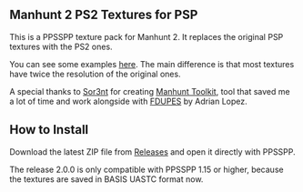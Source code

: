 ## Manhunt 2 PS2 Textures for PSP
This is a PPSSPP texture pack for Manhunt 2. It replaces the original PSP textures with the PS2 ones.

You can see some examples [here](https://imgsli.com/MTEzNTg3). The main difference is that most textures have twice the resolution of the original ones.

A special thanks to [Sor3nt](https://github.com/Sor3nt) for creating [Manhunt Toolkit](https://github.com/Sor3nt/manhunt-toolkit), tool that saved me a lot of time and work alongside with [FDUPES](https://github.com/adrianlopezroche/fdupes) by Adrian Lopez.

## How to Install
Download the latest ZIP file from [Releases](https://github.com/santiago046/manhunt2-ppsspp-texture-pack/releases) and open it directly with PPSSPP.

The release 2.0.0 is only compatible with PPSSPP 1.15 or higher, because the textures are saved in BASIS UASTC format now.
